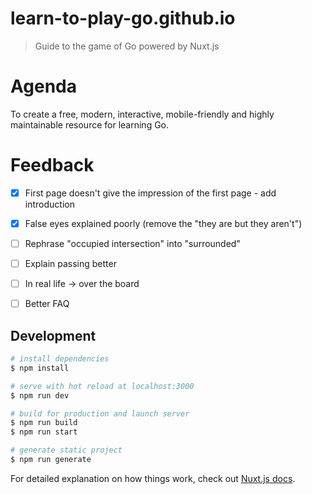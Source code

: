 # learn-to-play-go.github.io

> Guide to the game of Go powered by Nuxt.js

# Agenda

To create a free, modern, interactive, mobile-friendly and highly maintainable resource for learning Go.

# Feedback

- [x] First page doesn't give the impression of the first page - add introduction

- [x] False eyes explained poorly (remove the "they are but they aren't")

- [ ] Rephrase "occupied intersection" into "surrounded"

- [ ] Explain passing better

- [ ] In real life -> over the board

- [ ] Better FAQ

## Development

``` bash
# install dependencies
$ npm install

# serve with hot reload at localhost:3000
$ npm run dev

# build for production and launch server
$ npm run build
$ npm run start

# generate static project
$ npm run generate
```

For detailed explanation on how things work, check out [Nuxt.js docs](https://nuxtjs.org).
